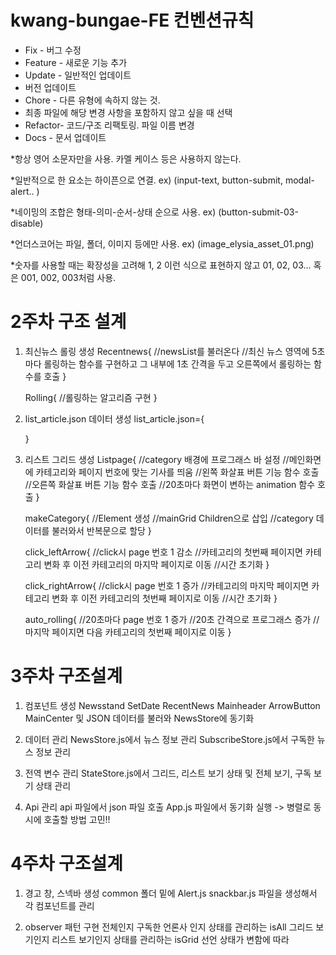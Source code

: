 # kwang-bungae-FE 컨벤션규칙

* Fix - 버그 수정
* Feature - 새로운 기능 추가
* Update - 일반적인 업데이트
* 버전 업데이트
* Chore - 다른 유형에 속하지 않는 것.
* 최종 파일에 해당 변경 사항을 포함하지 않고 싶을 때 선택
* Refactor- 코드/구조 리팩토링. 파일 이름 변경
* Docs - 문서 업데이트

*항상 영어 소문자만을 사용. 카멜 케이스 등은 사용하지 않는다.

*일반적으로 한 요소는 하이픈으로 연결. ex) (input-text, button-submit, modal-alert.. )

*네이밍의 조합은 형태-의미-순서-상태 순으로 사용. ex) (button-submit-03-disable)

*언더스코어는 파일, 폴더, 이미지 등에만 사용. ex) (image_elysia_asset_01.png)

*숫자를 사용할 때는 확장성을 고려해 1, 2 이런 식으로 표현하지 않고 01, 02, 03… 혹은 001, 002, 003처럼 사용. 

# 2주차 구조 설계

1. 최신뉴스 롤링 생성
Recentnews{
		//newsList를 불러온다
		//최신 뉴스 영역에 5초마다 롤링하는 함수를 구현하고 그 내부에 1초 간격을 두고 오른쪽에서 롤링하는 함수를 호출
	}
	
	Rolling{
		//롤링하는 알고리즘 구현
	}
	
2. list_article.json 데이터 생성
	list_article.json={
        
    }

3. 리스트 그리드 생성
	Listpage{
		//category 배경에 프로그래스 바 설정
		//메인화면에 카테고리와 페이지 번호에 맞는 기사를 띄움
		//왼쪽 화살표 버튼 기능 함수 호출
		//오른쪽 화살표 버튼 기능 함수 호출
		//20초마다 화면이 변하는 animation 함수 호출
	}

	makeCategory{
		//Element 생성
		//mainGrid Children으로 삽입
		//category 데이터를 불러와서 반복문으로 할당
	}

	click_leftArrow{
		//click시 page 번호 1 감소
		//카테고리의 첫번째 페이지면 카테고리 변화 후 이전 카테고리의 마지막 페이지로 이동
		//시간 초기화
	}
	
	click_rightArrow{
		//click시 page 번호 1 증가
		//카테고리의 마지막 페이지면 카테고리 변화 후 이전 카테고리의 첫번째 페이지로 이동
		//시간 초기화
	}
	
	auto_rolling{
		//20초마다 page 번호 1 증가
		//20초 간격으로 프로그래스 증가
		//마지막 페이지면 다음 카테고리의 첫번째 페이지로 이동
	}

# 3주차 구조설계

1. 컴포넌트 생성
	Newsstand
	SetDate
	RecentNews
	Mainheader
	ArrowButton
	MainCenter
	및 JSON 데이터를 불러와 NewsStore에 동기화

2. 데이터 관리
	NewsStore.js에서 뉴스 정보 관리
	SubscribeStore.js에서 구독한 뉴스 정보 관리

3. 전역 변수 관리
	StateStore.js에서 그리드, 리스트 보기 상태 및 전체 보기, 구독 보기 상태 관리

4. Api 관리
	api 파일에서 json 파일 호출
	App.js 파일에서 동기화 실행 -> 병렬로 동시에 호출할 방법 고민!!

# 4주차 구조설계

1. 경고 창, 스넥바 생성
	common 폴더 밑에
	Alert.js
	snackbar.js 
	파일을 생성해서 각 컴포넌트를 관리

2. observer 패턴 구현
	전체인지 구독한 언론사 인지 상태를 관리하는 isAll
	그리드 보기인지 리스트 보기인지 상태를 관리하는 isGrid 선언
	상태가 변함에 따라 
